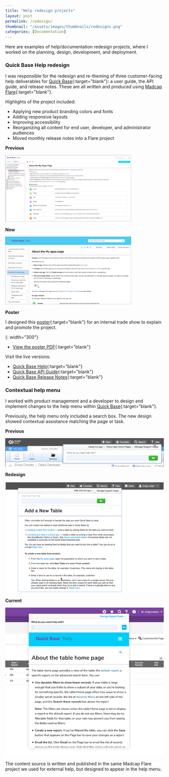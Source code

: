 ```yaml
---
title: "Help redesign projects"
layout: post
permalink: /redesign/
thumbnail: "/assets/images/thumbnails/redesigns.png"
categories: [Documentation]
---
```

Here are examples of help/documentation redesign projects, where I worked on the planning, design, development, and deployment.

### Quick Base Help redesign
I was responsible for the redesign and re-theming of three customer-facing help deliverables for [Quick Base](https://www.quickbase.com){:target="blank"}: a user guide, the API guide, and release notes. These are all written and produced using [Madcap Flare](https://www.madcapsoftware.com/products/flare/){:target="blank"}.

Highlights of the project included:
- Applying new product branding colors and fonts
- Adding responsive layouts
- Improving accessibility
- Reorganizing all content for end user, developer, and administrator audiences
- Moved monthly release notes into a Flare project

<div class="postrow">
  <div class="postcolumn">
  <p><b>Previous</b></p>
  <img src="/assets/images/2017-help.png" style="width: 400px">
  </div>
  <div class="postcolumn">
  <p><b>New</b></p>
  <img src="/assets/images/2018-help.png" style="width: 400px">
  </div>
</div>

**Poster**

I designed this [poster](/assets/pdf/helpredesign-poster.pdf){:target="blank"} for an internal trade show to explain and promote the project.

[](/assets/images/helpredesign-poster.png){: width="300"}

- [View the poster PDF](/assets/pdf/helpredesign-poster.pdf){:target="blank"}

Visit the live versions:
- [Quick Base Help](https://help.quickbase.com){:target="blank"}
- [Quick Base API Guide](https://help.quickbase.com/api-guide/){:target="blank"}
- [Quick Base Release Notes](https://help.quickbase.com/release-notes/){:target="blank"}

### Contextual help menu
I worked with product management and a developer to design and implement changes to the help menu within [Quick Base](https://www.quickbase.com){:target="blank"}.

Previously, the help menu only included a search box. The new design showed contextual assistance matching the page or task.

<div class="postrow">
  <div class="postcolumn">
  <p><b>Previous</b></p>
  <a href="/assets/images/mango-help-menu.png"><img src="/assets/images/mango-help-menu.png"></a>
  </div>
  <div class="postcolumn">
  <p><b>Redesign</b></p>
  <a href="/assets/images/help3-open.png"><img src="/assets/images/help3-open.png"></a>
  </div>
  <div class="postcolumn">
  <p><b>Current</b></p>
  <a href="/assets/images/help-menu-open.png"><img src="/assets/images/help-menu-open.png"></a>
  </div>
</div>

The content source is written and published in the same Madcap Flare project we used for external help, but designed to appear in the help menu.
